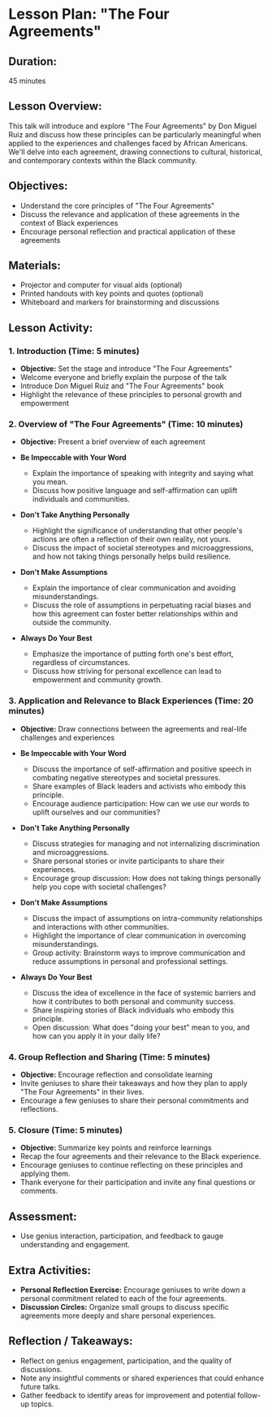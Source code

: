 # Lesson Plan: "The Four Agreements" 

## Duration:
45 minutes

## Lesson Overview:
This talk will introduce and explore "The Four Agreements" by Don Miguel Ruiz and discuss how these principles can be particularly meaningful when applied to the experiences and challenges faced by African Americans. We'll delve into each agreement, drawing connections to cultural, historical, and contemporary contexts within the Black community.

## Objectives:
- Understand the core principles of "The Four Agreements"
- Discuss the relevance and application of these agreements in the context of Black experiences
- Encourage personal reflection and practical application of these agreements

## Materials:
- Projector and computer for visual aids (optional)
- Printed handouts with key points and quotes (optional)
- Whiteboard and markers for brainstorming and discussions

## Lesson Activity:

### 1. **Introduction (Time: 5 minutes)**
   - **Objective:** Set the stage and introduce "The Four Agreements"
   - Welcome everyone and briefly explain the purpose of the talk
   - Introduce Don Miguel Ruiz and "The Four Agreements" book
   - Highlight the relevance of these principles to personal growth and empowerment

### 2. **Overview of "The Four Agreements" (Time: 10 minutes)**
   - **Objective:** Present a brief overview of each agreement
   - **Be Impeccable with Your Word**
     - Explain the importance of speaking with integrity and saying what you mean.
     - Discuss how positive language and self-affirmation can uplift individuals and communities.
   
   - **Don't Take Anything Personally**
     - Highlight the significance of understanding that other people's actions are often a reflection of their own reality, not yours.
     - Discuss the impact of societal stereotypes and microaggressions, and how not taking things personally helps build resilience.
   
   - **Don't Make Assumptions**
     - Explain the importance of clear communication and avoiding misunderstandings.
     - Discuss the role of assumptions in perpetuating racial biases and how this agreement can foster better relationships within and outside the community.
   
   - **Always Do Your Best**
     - Emphasize the importance of putting forth one's best effort, regardless of circumstances.
     - Discuss how striving for personal excellence can lead to empowerment and community growth.

### 3. **Application and Relevance to Black Experiences (Time: 20 minutes)**
   - **Objective:** Draw connections between the agreements and real-life challenges and experiences
   - **Be Impeccable with Your Word**
     - Discuss the importance of self-affirmation and positive speech in combating negative stereotypes and societal pressures.
     - Share examples of Black leaders and activists who embody this principle.
     - Encourage audience participation: How can we use our words to uplift ourselves and our communities?
   
   - **Don't Take Anything Personally**
     - Discuss strategies for managing and not internalizing discrimination and microaggressions.
     - Share personal stories or invite participants to share their experiences.
     - Encourage group discussion: How does not taking things personally help you cope with societal challenges?

   - **Don't Make Assumptions**
     - Discuss the impact of assumptions on intra-community relationships and interactions with other communities.
     - Highlight the importance of clear communication in overcoming misunderstandings.
     - Group activity: Brainstorm ways to improve communication and reduce assumptions in personal and professional settings.

   - **Always Do Your Best**
     - Discuss the idea of excellence in the face of systemic barriers and how it contributes to both personal and community success.
     - Share inspiring stories of Black individuals who embody this principle.
     - Open discussion: What does "doing your best" mean to you, and how can you apply it in your daily life?

### 4. **Group Reflection and Sharing (Time: 5 minutes)**
   - **Objective:** Encourage reflection and consolidate learning
   - Invite geniuses to share their takeaways and how they plan to apply "The Four Agreements" in their lives.
   - Encourage a few geniuses to share their personal commitments and reflections.

### 5. **Closure (Time: 5 minutes)**
   - **Objective:** Summarize key points and reinforce learnings
   - Recap the four agreements and their relevance to the Black experience.
   - Encourage geniuses to continue reflecting on these principles and applying them.
   - Thank everyone for their participation and invite any final questions or comments.

## **Assessment:**
- Use genius interaction, participation, and feedback to gauge understanding and engagement.

## **Extra Activities:**
- **Personal Reflection Exercise:** Encourage geniuses to write down a personal commitment related to each of the four agreements.
- **Discussion Circles:** Organize small groups to discuss specific agreements more deeply and share personal experiences.

## **Reflection / Takeaways:**
- Reflect on genius engagement, participation, and the quality of discussions.
- Note any insightful comments or shared experiences that could enhance future talks.
- Gather feedback to identify areas for improvement and potential follow-up topics.
